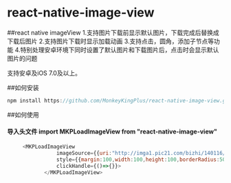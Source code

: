 # react-native-image-view
##react native imageView 
1.支持图片下载前显示默认图片，下载完成后替换成下载后图片 
2.支持图片下载时显示加载动画
3.支持点击，圆角，添加子节点等功能
4.特别处理安卓环境下同时设置了默认图片和下载图片后，点击时会显示默认图片的问题

支持安卓及iOS 7.0及以上。

##如何安装
```javascript
npm install https://github.com/MonkeyKingPlus/react-native-image-view.git
```

##如何使用

#### 导入头文件 import MKPLoadImageView from "react-native-image-view" 


```javascript
     <MKPLoadImageView
                imageSource={{uri:"http://imga1.pic21.com/bizhi/140116/06682/01.jpg"}}
                style={{margin:100,width:100,height:100,borderRadius:50,overflow:"hidden"}}
                clickHandle={()=>{}}>
            </MKPLoadImageView>
```